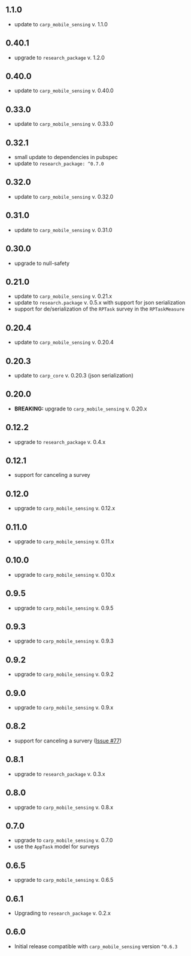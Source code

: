 ## 1.1.0

* update to `carp_mobile_sensing` v. 1.1.0

## 0.40.1

* upgrade to `research_package` v. 1.2.0

## 0.40.0

* update to `carp_mobile_sensing` v. 0.40.0

## 0.33.0

* update to `carp_mobile_sensing` v. 0.33.0

## 0.32.1

* small update to dependencies in pubspec
* update to `research_package: ^0.7.0`

## 0.32.0

* update to `carp_mobile_sensing` v. 0.32.0

## 0.31.0

* update to `carp_mobile_sensing` v. 0.31.0

## 0.30.0

* upgrade to null-safety

## 0.21.0

* update to `carp_mobile_sensing` v. 0.21.x
* update to `research.package` v. 0.5.x with support for json serialization
* support for de/serialization of the `RPTask` survey in the `RPTaskMeasure`

## 0.20.4

* update to `carp_mobile_sensing` v. 0.20.4

## 0.20.3

* update to `carp_core` v. 0.20.3 (json serialization)

## 0.20.0

* **BREAKING:** upgrade to `carp_mobile_sensing` v. 0.20.x

## 0.12.2

* upgrade to `research_package` v. 0.4.x

## 0.12.1

* support for canceling a survey

## 0.12.0

* upgrade to `carp_mobile_sensing` v. 0.12.x

## 0.11.0

* upgrade to `carp_mobile_sensing` v. 0.11.x

## 0.10.0

* upgrade to `carp_mobile_sensing` v. 0.10.x

## 0.9.5

* upgrade to `carp_mobile_sensing` v. 0.9.5

## 0.9.3

* upgrade to `carp_mobile_sensing` v. 0.9.3

## 0.9.2

* upgrade to `carp_mobile_sensing` v. 0.9.2

## 0.9.0

* upgrade to `carp_mobile_sensing` v. 0.9.x

## 0.8.2

* support for canceling a survery ([Issue #77](https://github.com/cph-cachet/carp.sensing-flutter/issues/77))

## 0.8.1

* upgrade to `research_package` v. 0.3.x

## 0.8.0

* upgrade to `carp_mobile_sensing` v. 0.8.x

## 0.7.0

* upgrade to `carp_mobile_sensing` v. 0.7.0
* use the `AppTask` model for surveys

## 0.6.5

* upgrade to `carp_mobile_sensing` v. 0.6.5

## 0.6.1

* Upgrading to `research_package` v. 0.2.x

## 0.6.0

* Initial release compatible with `carp_mobile_sensing` version `^0.6.3`
